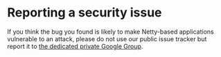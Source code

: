 # Reporting a security issue

If you think the bug you found is likely to make Netty-based applications vulnerable to an attack,
please do not use our public issue tracker
but report it to [the dedicated private Google Group](https://groups.google.com/d/forum/netty-security).
